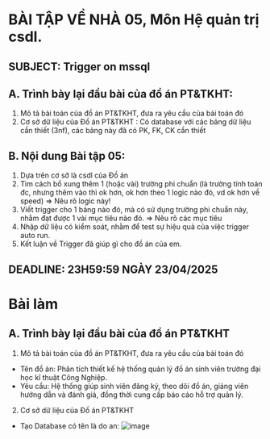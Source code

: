 # BÀI TẬP VỀ NHÀ 05, Môn Hệ quản trị csdl.

## SUBJECT: Trigger on mssql

## A. Trình bày lại đầu bài của đồ án PT&TKHT:
1. Mô tả bài toán của đồ án PT&TKHT, đưa ra yêu cầu của bài toán đó
2. Cơ sở dữ liệu của Đồ án PT&TKHT :
   Có database với các bảng dữ liệu cần thiết (3nf), các bảng này đã có PK, FK, CK cần thiết
 
## B. Nội dung Bài tập 05:
1. Dựa trên cơ sở là csdl của Đồ án
2. Tìm cách bổ xung thêm 1 (hoặc vài) trường phi chuẩn
   (là trường tính toán đc, nhưng thêm vào thì ok hơn,
    ok hơn theo 1 logic nào đó, vd ok hơn về speed)
   => Nêu rõ logic này!
3. Viết trigger cho 1 bảng nào đó, 
   mà có sử dụng trường phi chuẩn này,
   nhằm đạt được 1 vài mục tiêu nào đó.
   => Nêu rõ các mục tiêu 
4. Nhập dữ liệu có kiểm soát, 
   nhằm để test sự hiệu quả của việc trigger auto run.
5. Kết luận về Trigger đã giúp gì cho đồ án của em.
## DEADLINE: 23H59:59 NGÀY 23/04/2025

# Bài làm
## A. Trình bày lại đầu bài của đồ án PT&TKHT
1. Mô tả bài toán của đồ án PT&TKHT, đưa ra yêu cầu của bài toán đó
- Tên đồ án: Phân tích thiết kế hệ thống quản lý đồ án sinh viên trường đại học kĩ thuật Công Nghiệp.
- Yêu cầu: Hệ thống giúp sinh viên đăng ký, theo dõi đồ án, giảng viên hướng dẫn và đánh giá, đồng thời cung cấp báo cáo hỗ trợ quản lý.
2. Cơ sở dữ liệu của Đồ án PT&TKHT
- Tạo Database có tên là do an:
![image](https://github.com/user-attachments/assets/ff17c3be-aad6-4d78-8fb7-581e21e15744)




